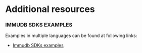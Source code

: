 # Additional resources

### IMMUDB SDKS EXAMPLES <a href="#immudb-sdks-examples" id="immudb-sdks-examples"></a>

Examples in multiple languages can be found at following links:

* [Immudb SDKs examples](https://github.com/codenotary/immudb-client-examples)
